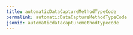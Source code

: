 ```yaml
---
title: automaticDataCaptureMethodTypeCode
permalink: automaticDataCaptureMethodTypeCode
jsonid: automaticdatacapturemethodtypecode
---
```

